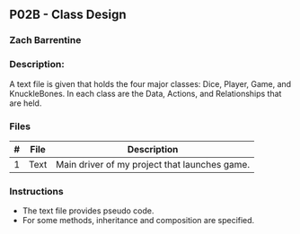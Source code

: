 ## P02B - Class Design
### Zach Barrentine
### Description:

A text file is given that holds the four major classes: Dice, Player, Game, and KnuckleBones. In each class are the Data, Actions, and
Relationships that are held.

### Files

|   #   | File            | Description                                        |
| :---: | --------------- | -------------------------------------------------- |
|   1   | Text         | Main driver of my project that launches game.      |

### Instructions

- The text file provides pseudo code.
- For some methods, inheritance and composition are specified.
